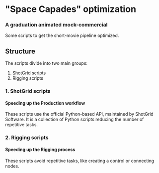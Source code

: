 # "Space Capades" optimization
### A graduation animated mock-commercial 
Some scripts to get the short-movie pipeline optimized.

## Structure
The scripts divide into two main groups:
1. ShotGrid scripts
2. Rigging scripts

### 1. ShotGrid scripts 
#### Speeding up the Production workflow
These scripts use the official Python-based API, maintained by ShotGrid Software. It is a collection of Python scripts reducing the number of repetitive tasks.

### 2. Rigging scripts 
#### Speeding up the Rigging process
These scripts avoid repetitive tasks, like creating a control or connecting nodes. 
